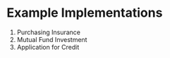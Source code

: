 # Example Implementations

1. Purchasing Insurance
2. Mutual Fund Investment
3. Application for Credit
